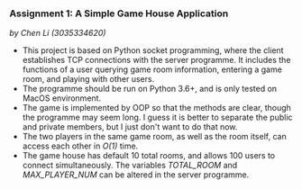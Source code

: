 ### Assignment 1: A Simple Game House Application
_by Chen Li (3035334620)_

* This project is based on Python socket programming, where the client establishes TCP connections with the server programme. It includes the functions of a user querying game room information, entering a game room, and playing with other users.
* The programme should be run on Python 3.6+, and is only tested on MacOS environment.
* The game is implemented by OOP so that the methods are clear, though the programme may seem long. I guess it is better to separate the public and private members, but I just don't want to do that now.
* The two players in the same game room, as well as the room itself, can access each other in _O(1)_ time.
* The game house has default 10 total rooms, and allows 100 users to connect simultaneously. The variables _TOTAL_ROOM_ and _MAX_PLAYER_NUM_ can be altered in the server programme. 